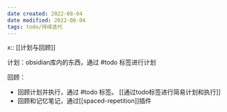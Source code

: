 ```yaml
---
date created: 2022-08-04
date modified: 2022-08-04
tags: todo/持续迭代
---
```


x:: [[计划与回顾]]

计划：obsidian库内的东西，通过 #todo 标签进行计划

回顾：

- 回顾计划并执行，通过 #todo 标签。 [[通过todo标签进行简易计划和执行]]
- 回顾和记忆笔记，通过[[spaced-repetition]]插件

